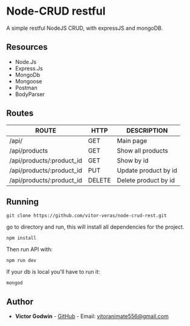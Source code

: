 # Node-CRUD restful
A simple restful NodeJS CRUD, with expressJS and mongoDB.

## Resources

- Node.Js
- Express.Js
- MongoDb
- Mongoose
- Postman
- BodyParser

## Routes

|          ROUTE            |       HTTP        |      DESCRIPTION      | 
| ------------------------- | ----------------- | --------------------- | 
| /api/                     |       GET         | Main page             | 
| /api/products             |       GET         | Show all products     | 
| /api/products/:product_id |       GET         | Show by id            | 
| /api/products/:product_id |       PUT         | Update product by id  |    
| /api/products/:product_id |       DELETE      | Delete product by id  |

## Running

```
git clone https://github.com/vitor-veras/node-crud-rest.git
```
 go to directory and run, this will install all dependencies for the project.
```
npm install
```
Then run API with:
```
npm run dev
```

If your db is local you'll have to run it:
```
mongod
```


## Author

* **Victor Godwin** - [GitHub](https://github.com/vitor-veras) - Email: vitoranimate556@gmail.com
